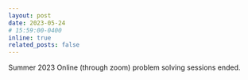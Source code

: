```yaml
---
layout: post
date: 2023-05-24 
# 15:59:00-0400
inline: true
related_posts: false
---
```


Summer 2023 Online (through zoom) problem solving sessions ended.
